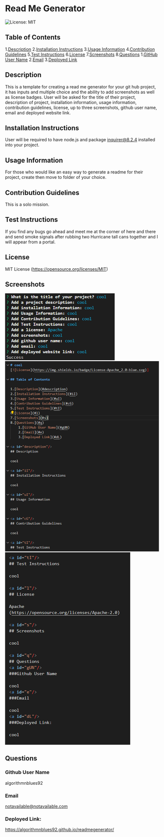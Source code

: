 
# Read Me Generator
![License: MIT](https://img.shields.io/badge/License-MIT-yellow.svg)

## Table of Contents

1.[Description](#description)
2.[Installation Instructions](#Installation-Instructions)
3.[Usage Information](#Usage-Information)
4.[Contribution Guidelines](#Contribution-Guidelines)
5.[Test Instructions](#Test-Instructions)
6.[License](#License)
7.[Screenshots](#Screenshots)
8.[Questions](#Questions)
    1.[GitHub User Name](#Github-User-Name)
    2.[Email](#Email)
    3.[Deployed Link](#Deployed-Link)


## Description 

This is a template for creating a read me generator for your git hub project, it has inputs and multiple choice and the ability to add screenshots as well as license badges. User will be asked for the title of their project, description of project, installation information, usage information, contribution guidelines, license, up to three screenshots, github user name, email and deployed website link.


## Installation Instructions

User will be required to have node.js and package inquirer@8.2.4 installed into your project.


## Usage Information

For those who would like an easy way to generate a readme for their project, create then move to folder of your choice.


## Contribution Guidelines

This is a solo mission.


## Test Instructions

If you find any bugs go ahead and meet me at the corner of here and there and send smoke signals after rubbing two Hurricane tall cans together and I will appear from a portal.


## License

MIT License
(https://opensource.org/licenses/MIT)


## Screenshots

![Screenshot 1](images/readme_terminal.png)
![Screenshot 2](images/readme_file1.png)
![Screenshot 3](images/readme_file2.png)


## Questions

### Github User Name

algorithmnblues92

### Email

notavailable@notavailable.com

### Deployed Link:

https://algorithmnblues92.github.io/readmegenerator/

 